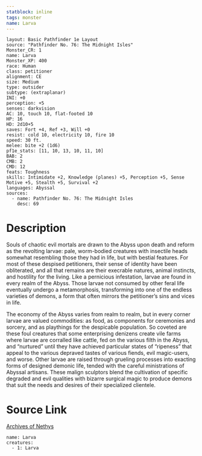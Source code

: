 ```yaml
---
statblock: inline
tags: monster
name: Larva
---
```

```statblock
layout: Basic Pathfinder 1e Layout
source: "Pathfinder No. 76: The Midnight Isles"
Monster_CR: 1
name: Larva
Monster_XP: 400
race: Human
class: petitioner
alignment: CE
size: Medium
type: outsider
subtype: (extraplanar)
INI: +0
perception: +5
senses: darkvision
AC: 10, touch 10, flat-footed 10
HP: 16
HD: 2d10+5
saves: Fort +4, Ref +3, Will +0
resist: cold 10, electricity 10, fire 10
speed: 30 ft.
melee: bite +2 (1d6)
pf1e_stats: [11, 10, 13, 10, 11, 10]
BAB: 2
CMB: 2
CMD: 12
feats: Toughness
skills: Intimidate +2, Knowledge (planes) +5, Perception +5, Sense Motive +5, Stealth +5, Survival +2
languages: Abyssal
sources:
  - name: Pathfinder No. 76: The Midnight Isles
    desc: 69
```
# Description
Souls of chaotic evil mortals are drawn to the Abyss upon death and reform as the revolting larvae: pale, worm-bodied creatures with insectile heads somewhat resembling those they had in life, but with bestial features. For most of these despised petitioners, their sense of identity have been obliterated, and all that remains are their execrable natures, animal instincts, and hostility for the living. Like a pernicious infestation, larvae are found in every realm of the Abyss. Those larvae not consumed by other feral life eventually undergo a metamorphosis, transforming into one of the endless varieties of demons, a form that often mirrors the petitioner’s sins and vices in life.

 The economy of the Abyss varies from realm to realm, but in every corner larvae are valued commodities: as food, as components for ceremonies and sorcery, and as playthings for the despicable population. So coveted are these foul creatures that some enterprising denizens create vile farms where larvae are corralled like cattle, fed on the various filth in the Abyss, and “nurtured” until they have achieved particular states of “ripeness” that appeal to the various depraved tastes of various fiends, evil magic-users, and worse. Other larvae are raised through grueling processes into exacting forms of designed demonic life, tended with the careful ministrations of Abyssal artisans. These malign sculptors blend the cultivation of specific degraded and evil qualities with bizarre surgical magic to produce demons that suit the needs and desires of their specialized clientele.
# Source Link
[Archives of Nethys](https://aonprd.com/MonsterDisplay.aspx?ItemName=Larva)
```encounter-table
name: Larva
creatures:
  - 1: Larva
```

